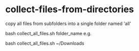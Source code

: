# collect-files-from-directories
copy all files from subfolders into a single folder named 'all'

bash collect_all_files.sh folder_name
e.g.

bash collect_all_files.sh ~/Downloads
